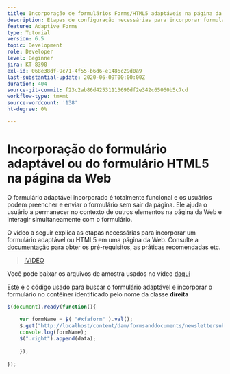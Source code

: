 ```yaml
---
title: Incorporação de formulários Forms/HTML5 adaptáveis na página da Web
description: Etapas de configuração necessárias para incorporar formulários do Adaptive Forms ou HTML5 em uma página da Web que não seja do AEM.
feature: Adaptive Forms
type: Tutorial
version: 6.5
topic: Development
role: Developer
level: Beginner
jira: KT-8390
exl-id: 068e38df-9c71-4f55-b6d6-e1486c29d0a9
last-substantial-update: 2020-06-09T00:00:00Z
duration: 404
source-git-commit: f23c2ab86d42531113690df2e342c65060b5c7cd
workflow-type: tm+mt
source-wordcount: '138'
ht-degree: 0%

---
```


# Incorporação do formulário adaptável ou do formulário HTML5 na página da Web

O formulário adaptável incorporado é totalmente funcional e os usuários podem preencher e enviar o formulário sem sair da página. Ele ajuda o usuário a permanecer no contexto de outros elementos na página da Web e interagir simultaneamente com o formulário.

O vídeo a seguir explica as etapas necessárias para incorporar um formulário adaptável ou HTML5 em uma página da Web.
Consulte a [documentação](https://experienceleague.adobe.com/docs/experience-manager-65/forms/adaptive-forms-basic-authoring/embed-adaptive-form-external-web-page.html) para obter os pré-requisitos, as práticas recomendadas etc.
>[!VIDEO](https://video.tv.adobe.com/v/335893?quality=12&learn=on)

Você pode baixar os arquivos de amostra usados no vídeo [daqui](assets/embedding-af-web-page.zip)

Este é o código usado para buscar o formulário adaptável e incorporar o formulário no contêiner identificado pelo nome da classe **direita**

```javascript
$(document).ready(function(){
  
    var formName = $( "#xfaform" ).val();
    $.get("http://localhost/content/dam/formsanddocuments/newslettersubscription/jcr:content?wcmmode=disabled", function(data, status){
    console.log(formName);
    $(".right").append(data);
      
    });
  
});
```
